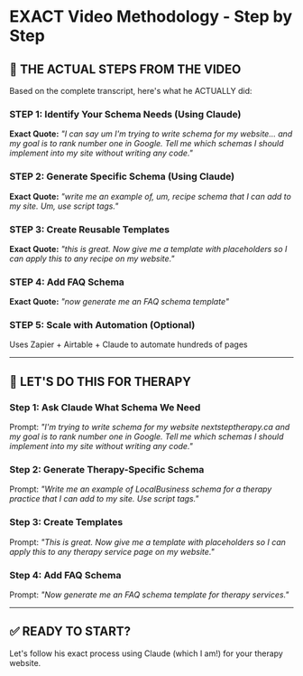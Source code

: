 # EXACT Video Methodology - Step by Step

## 🎯 **THE ACTUAL STEPS FROM THE VIDEO**

Based on the complete transcript, here's what he ACTUALLY did:

### **STEP 1: Identify Your Schema Needs (Using Claude)**
**Exact Quote:** *"I can say um I'm trying to write schema for my website... and my goal is to rank number one in Google. Tell me which schemas I should implement into my site without writing any code."*

### **STEP 2: Generate Specific Schema (Using Claude)**  
**Exact Quote:** *"write me an example of, um, recipe schema that I can add to my site. Um, use script tags."*

### **STEP 3: Create Reusable Templates**
**Exact Quote:** *"this is great. Now give me a template with placeholders so I can apply this to any recipe on my website."*

### **STEP 4: Add FAQ Schema**
**Exact Quote:** *"now generate me an FAQ schema template"*

### **STEP 5: Scale with Automation (Optional)**
Uses Zapier + Airtable + Claude to automate hundreds of pages

---

## 🚀 **LET'S DO THIS FOR THERAPY**

### **Step 1: Ask Claude What Schema We Need**
Prompt: *"I'm trying to write schema for my website nextsteptherapy.ca and my goal is to rank number one in Google. Tell me which schemas I should implement into my site without writing any code."*

### **Step 2: Generate Therapy-Specific Schema**
Prompt: *"Write me an example of LocalBusiness schema for a therapy practice that I can add to my site. Use script tags."*

### **Step 3: Create Templates**
Prompt: *"This is great. Now give me a template with placeholders so I can apply this to any therapy service page on my website."*

### **Step 4: Add FAQ Schema**
Prompt: *"Now generate me an FAQ schema template for therapy services."*

---

## ✅ **READY TO START?**

Let's follow his exact process using Claude (which I am!) for your therapy website.
